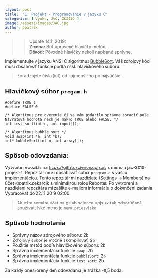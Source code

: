 ```yaml
---
layout: post
title:  "1. Projekt - Programovanie v jazyku C"
categories: [ Vyuka, JAC, ZS2019 ]
image: /assets/images/JAC.jpg
author: ppatrik
---
```


>> Update 14.11.2019: \
>> **Zmena:** Boli upravené hlavičky metód. \
>> **Dôvod:** Pôvodné hlavičky neboli napísané správne.

Implementujte v jazyku ANSI C algoritmus [BubbleSort](https://en.wikipedia.org/wiki/Bubble_sort). Váš zdrojový kód musí obsahovať funkcie podľa nasl. hlavičkového súboru.

> Zoradzujete čísla (int) od najmenšieho po najväčšie.

## Hlavičkový súbor `progam.h`

```
#define TRUE 1
#define FALSE 0

/* Algoritmus pre overenie či sa vám podarilo správne zoradiť pole. Návratová hodnota nech je makro TRUE alebo FALSE. */
int test_sort(int n, int input[]);

/* Algoritmus bubble sort */
void swap(int *a, int *b);
int* bubbleSort(int n, int array[]);
```

## Spôsob odovzdania:

Vytvorte repozitár na https://gitlab.science.upjs.sk s menom jac-2019-projekt-1. Repozitár musí obsahovať súbor `program.c` s vašou implementáciou. Tento repozitár mi nazdielate (Settings -> Members) na účet @patrik.pekarcik s minimálnou rolou Reporter. Po vytvorení a nazdielaní repozitára mi zašlite e-mailom informáciu o dokončeni zadania. \
Vypracovať do 22.11.2019 02:00.
> Ak ešte nemáte účet na gitlab.science.upjs.sk tak odporúčané používateľské meno je `meno.priezvisko`.

## Spôsob hodnotenia

- Správny názov zdrojového súboru: 2b
- Zdrojový súbor je možné skompilovať: 2b
- Použitie metód podľa hlavičkového súboru: 2b
- Správna implementácia funkcie `swap`: 2b
- Správna implementácia funkcie `bubbleSort`: 2b
- Správna implementácia funkcie `test_sort`: 2b

Za každý oneskorený deň odovzdania je zrážka -0,5 boda.
